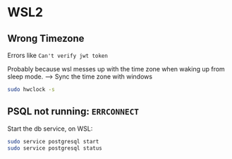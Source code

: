 # WSL2

## Wrong Timezone

Errors like `Can't verify jwt token`

Probably because wsl messes up with the time zone when waking up from sleep mode. --> Sync the time zone with windows

```bash
sudo hwclock -s
```

## PSQL not running: `ERRCONNECT`

Start the db service, on WSL:

```bash
sudo service postgresql start
sudo service postgresql status
```